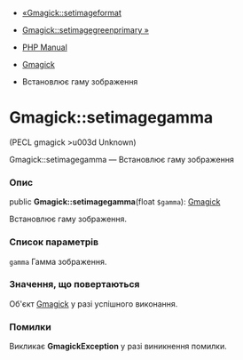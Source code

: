 - [«Gmagick::setimageformat](gmagick.setimageformat.md)
- [Gmagick::setimagegreenprimary »](gmagick.setimagegreenprimary.md)

- [PHP Manual](index.md)
- [Gmagick](class.gmagick.md)
- Встановлює гаму зображення

# Gmagick::setimagegamma

(PECL gmagick \>u003d Unknown)

Gmagick::setimagegamma — Встановлює гаму зображення

### Опис

public **Gmagick::setimagegamma**(float `$gamma`):
[Gmagick](class.gmagick.md)

Встановлює гаму зображення.

### Список параметрів

`gamma`
Гамма зображення.

### Значення, що повертаються

Об'єкт [Gmagick](class.gmagick.md) у разі успішного виконання.

### Помилки

Викликає **GmagickException** у разі виникнення помилки.
